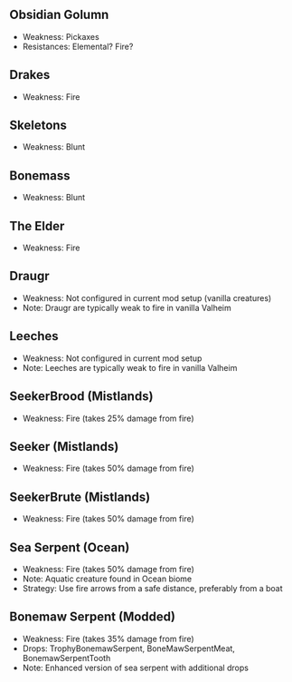 ## Obsidian Golumn
- Weakness: Pickaxes
- Resistances: Elemental? Fire?

## Drakes
- Weakness: Fire

## Skeletons
- Weakness: Blunt

## Bonemass
- Weakness: Blunt

## The Elder
- Weakness: Fire

## Draugr
- Weakness: Not configured in current mod setup (vanilla creatures)
- Note: Draugr are typically weak to fire in vanilla Valheim

## Leeches
- Weakness: Not configured in current mod setup
- Note: Leeches are typically weak to fire in vanilla Valheim

## SeekerBrood (Mistlands)
- Weakness: Fire (takes 25% damage from fire)

## Seeker (Mistlands)
- Weakness: Fire (takes 50% damage from fire)

## SeekerBrute (Mistlands)
- Weakness: Fire (takes 50% damage from fire)

## Sea Serpent (Ocean)
- Weakness: Fire (takes 50% damage from fire)
- Note: Aquatic creature found in Ocean biome
- Strategy: Use fire arrows from a safe distance, preferably from a boat

## Bonemaw Serpent (Modded)
- Weakness: Fire (takes 35% damage from fire)
- Drops: TrophyBonemawSerpent, BoneMawSerpentMeat, BonemawSerpentTooth
- Note: Enhanced version of sea serpent with additional drops